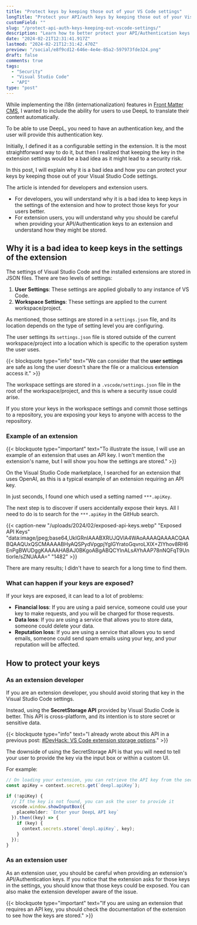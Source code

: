 ```yaml
---
title: "Protect keys by keeping those out of your VS Code settings"
longTitle: "Protect your API/auth keys by keeping those out of your Visual Studio Code settings"
customField: ""
slug: "/protect-api-auth-keys-keeping-out-vscode-settings/"
description: "Learn how to better protect your API/Authentication keys by keeping them out of your Visual Studio Code settings. This article helps developers and users."
date: "2024-02-21T12:31:41.917Z"
lastmod: "2024-02-21T12:31:42.470Z"
preview: "/social/e8f9cd12-646e-4e4e-85a2-597973fde324.png"
draft: false
comments: true
tags:
  - "Security"
  - "Visual Studio Code"
  - "API"
type: "post"
---
```


While implementing the i18n (internationalization) features in [Front Matter CMS](https://frontmatter.codes), I wanted to include the ability for users to use DeepL to translate their content automatically.

To be able to use DeepL, you need to have an authentication key, and the user will provide this authentication key.

Initially, I defined it as a configurable setting in the extension. It is the most straightforward way to do it, but then I realized that keeping the key in the extension settings would be a bad idea as it might lead to a security risk.

In this post, I will explain why it is a bad idea and how you can protect your keys by keeping those out of your Visual Studio Code settings.

The article is intended for developers and extension users.

- For developers, you will understand why it is a bad idea to keep keys in the settings of the extension and how to protect those keys for your users better.
- For extension users, you will understand why you should be careful when providing your API/Authentication keys to an extension and understand how they might be stored.

## Why it is a bad idea to keep keys in the settings of the extension

The settings of Visual Studio Code and the installed extensions are stored in JSON files. There are two levels of settings: 

1. **User Settings**: These settings are applied globally to any instance of VS Code.
1. **Workspace Settings**: These settings are applied to the current workspace/project.

As mentioned, those settings are stored in a `settings.json` file, and its location depends on the type of setting level you are configuring.

The user settings its `settings.json` file is stored outside of the current workspace/project into a location which is specific to the operation system the user uses.

{{< blockquote type="info" text="We can consider that the **user settings** are safe as long the user doesn't share the file or a malicious extension access it." >}}

The workspace settings are stored in a `.vscode/settings.json` file in the root of the workspace/project, and this is where a security issue could arise.

If you store your keys in the workspace settings and commit those settings to a repository, you are exposing your keys to anyone with access to the repository.

### Example of an extension

{{< blockquote type="important" text="To illustrate the issue, I will use an example of an extension that uses an API key. I won't mention the extension's name, but I will show you how the settings are stored." >}}

On the Visual Studio Code marketplace, I searched for an extension that uses OpenAI, as this is a typical example of an extension requiring an API key.

In just seconds, I found one which used a setting named `***.apiKey`.

The next step is to discover if users accidentally expose their keys. All I need to do is to search for the `***.apiKey` in the GitHub search.

{{< caption-new "/uploads/2024/02/exposed-api-keys.webp" "Exposed API Keys"  "data:image/jpeg;base64,UklGRnIAAABXRUJQVlA4WAoAAAAQAAAACQAABQAAQUxQSCMAAAABHyAQSPydVpgpjYgIGYratoGqvroLXlX+ZIYhov8RH6EnPgBWUDggKAAAAHABAJ0BKgoABgABQCYlnALsAYhAAP78nNQFqT9Untiorle/sZNUAAA=" "1482" >}}

There are many results; I didn't have to search for a long time to find them.

### What can happen if your keys are exposed?

If your keys are exposed, it can lead to a lot of problems:

- **Financial loss**: If you are using a paid service, someone could use your key to make requests, and you will be charged for those requests.
- **Data loss**: If you are using a service that allows you to store data, someone could delete your data.
- **Reputation loss**: If you are using a service that allows you to send emails, someone could send spam emails using your key, and your reputation will be affected.

## How to protect your keys

### As an extension developer

If you are an extension developer, you should avoid storing that key in the Visual Studio Code settings.

Instead, using the **SecretStorage API** provided by Visual Studio Code is better. This API is cross-platform, and its intention is to store secret or sensitive data.

{{< blockquote type="info" text="I already wrote about this API in a previous post: [#DevHack: VS Code extension storage options](https://www.eliostruyf.com/devhack-code-extension-storage-options/)." >}}

The downside of using the SecretStorage API is that you will need to tell your user to provide the key via the input box or within a custom UI.

For example:

```typescript {linenos=table,noclasses=false}
// On loading your extension, you can retrieve the API key from the secrets storage
const apiKey = context.secrets.get(`deepl.apiKey`);

if (!apiKey) {
  // If the key is not found, you can ask the user to provide it
  vscode.window.showInputBox({ 
    placeHolder: `Enter your DeepL API key` 
  }).then((key) => {
    if (key) {
      context.secrets.store(`deepl.apiKey`, key);
    }
  });
}
```

### As an extension user

As an extension user, you should be careful when providing an extension's API/Authentication keys. If you notice that the extension asks for those keys in the settings, you should know that those keys could be exposed. You can also make the extension developer aware of the issue.

{{< blockquote type="important" text="If you are using an extension that requires an API key, you should check the documentation of the extension to see how the keys are stored." >}}
